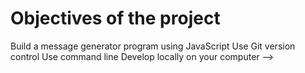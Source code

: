 # Objectives of the project
Build a message generator program using JavaScript
Use Git version control
Use command line
Develop locally on your computer -->